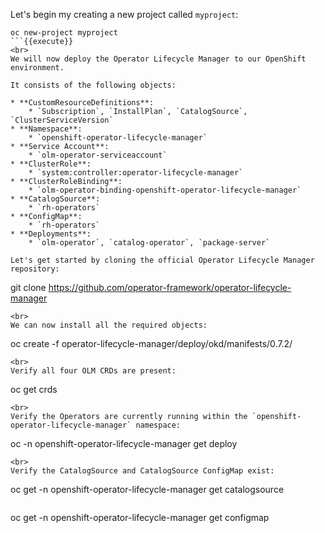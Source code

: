 Let's begin my creating a new project called `myproject`:

```
oc new-project myproject
```{{execute}}
<br>
We will now deploy the Operator Lifecycle Manager to our OpenShift environment.

It consists of the following objects:

* **CustomResourceDefinitions**:
    * `Subscription`, `InstallPlan`, `CatalogSource`, `ClusterServiceVersion`
* **Namespace**:
    * `openshift-operator-lifecycle-manager`
* **Service Account**:
    * `olm-operator-serviceaccount`
* **ClusterRole**:
    * `system:controller:operator-lifecycle-manager`
* **ClusterRoleBinding**:
    * `olm-operator-binding-openshift-operator-lifecycle-manager`
* **CatalogSource**:
    * `rh-operators`
* **ConfigMap**:
    * `rh-operators`
* **Deployments**:
    * `olm-operator`, `catalog-operator`, `package-server`

Let's get started by cloning the official Operator Lifecycle Manager repository:

```
git clone https://github.com/operator-framework/operator-lifecycle-manager
```{{execute}}
<br>
We can now install all the required objects:

```
oc create -f operator-lifecycle-manager/deploy/okd/manifests/0.7.2/
```{{execute}}
<br>
Verify all four OLM CRDs are present:

```
oc get crds
```{{execute}}
<br>
Verify the Operators are currently running within the `openshift-operator-lifecycle-manager` namespace:

```
oc -n openshift-operator-lifecycle-manager get deploy
```{{execute}}
<br>
Verify the CatalogSource and CatalogSource ConfigMap exist:

```
oc get -n openshift-operator-lifecycle-manager get catalogsource
```{{execute}}
```
oc get -n openshift-operator-lifecycle-manager get configmap
```{{execute}}